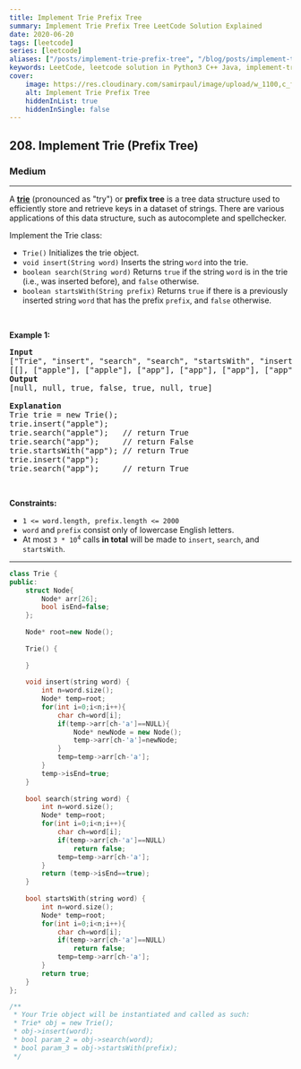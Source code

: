 ```yaml
---
title: Implement Trie Prefix Tree
summary: Implement Trie Prefix Tree LeetCode Solution Explained
date: 2020-06-20
tags: [leetcode]
series: [leetcode]
aliases: ["/posts/implement-trie-prefix-tree", "/blog/posts/implement-trie-prefix-tree", "/implement-trie-prefix-tree"]
keywords: LeetCode, leetcode solution in Python3 C++ Java, implement-trie-prefix-tree solution
cover:
    image: https://res.cloudinary.com/samirpaul/image/upload/w_1100,c_fit,co_rgb:FFFFFF,l_text:Arial_70_bold:Implement Trie Prefix Tree/problem-solving.webp
    alt: Implement Trie Prefix Tree
    hiddenInList: true
    hiddenInSingle: false
---
```



<h2>208. Implement Trie (Prefix Tree)</h2><h3>Medium</h3><hr><div><p>A <a href="https://en.wikipedia.org/wiki/Trie" target="_blank"><strong>trie</strong></a> (pronounced as "try") or <strong>prefix tree</strong> is a tree data structure used to efficiently store and retrieve keys in a dataset of strings. There are various applications of this data structure, such as autocomplete and spellchecker.</p>

<p>Implement the Trie class:</p>

<ul>
	<li><code>Trie()</code> Initializes the trie object.</li>
	<li><code>void insert(String word)</code> Inserts the string <code>word</code> into the trie.</li>
	<li><code>boolean search(String word)</code> Returns <code>true</code> if the string <code>word</code> is in the trie (i.e., was inserted before), and <code>false</code> otherwise.</li>
	<li><code>boolean startsWith(String prefix)</code> Returns <code>true</code> if there is a previously inserted string <code>word</code> that has the prefix <code>prefix</code>, and <code>false</code> otherwise.</li>
</ul>

<p>&nbsp;</p>
<p><strong>Example 1:</strong></p>

<pre><strong>Input</strong>
["Trie", "insert", "search", "search", "startsWith", "insert", "search"]
[[], ["apple"], ["apple"], ["app"], ["app"], ["app"], ["app"]]
<strong>Output</strong>
[null, null, true, false, true, null, true]

<strong>Explanation</strong>
Trie trie = new Trie();
trie.insert("apple");
trie.search("apple");   // return True
trie.search("app");     // return False
trie.startsWith("app"); // return True
trie.insert("app");
trie.search("app");     // return True
</pre>

<p>&nbsp;</p>
<p><strong>Constraints:</strong></p>

<ul>
	<li><code>1 &lt;= word.length, prefix.length &lt;= 2000</code></li>
	<li><code>word</code> and <code>prefix</code> consist only of lowercase English letters.</li>
	<li>At most <code>3 * 10<sup>4</sup></code> calls <strong>in total</strong> will be made to <code>insert</code>, <code>search</code>, and <code>startsWith</code>.</li>
</ul>
</div>

---




```cpp
class Trie {
public:
    struct Node{
        Node* arr[26];
        bool isEnd=false;
    };
    
    Node* root=new Node();
    
    Trie() {
        
    }
    
    void insert(string word) {
        int n=word.size();
        Node* temp=root;
        for(int i=0;i<n;i++){
            char ch=word[i];
            if(temp->arr[ch-'a']==NULL){
                Node* newNode = new Node();
                temp->arr[ch-'a']=newNode;
            }
            temp=temp->arr[ch-'a'];
        }
        temp->isEnd=true;
    }
    
    bool search(string word) {
        int n=word.size();
        Node* temp=root;
        for(int i=0;i<n;i++){
            char ch=word[i];
            if(temp->arr[ch-'a']==NULL)
                return false;
            temp=temp->arr[ch-'a'];
        }
        return (temp->isEnd==true);
    }
    
    bool startsWith(string word) {
        int n=word.size();
        Node* temp=root;
        for(int i=0;i<n;i++){
            char ch=word[i];
            if(temp->arr[ch-'a']==NULL)
                return false;
            temp=temp->arr[ch-'a'];
        }
        return true;
    }
};

/**
 * Your Trie object will be instantiated and called as such:
 * Trie* obj = new Trie();
 * obj->insert(word);
 * bool param_2 = obj->search(word);
 * bool param_3 = obj->startsWith(prefix);
 */
```
